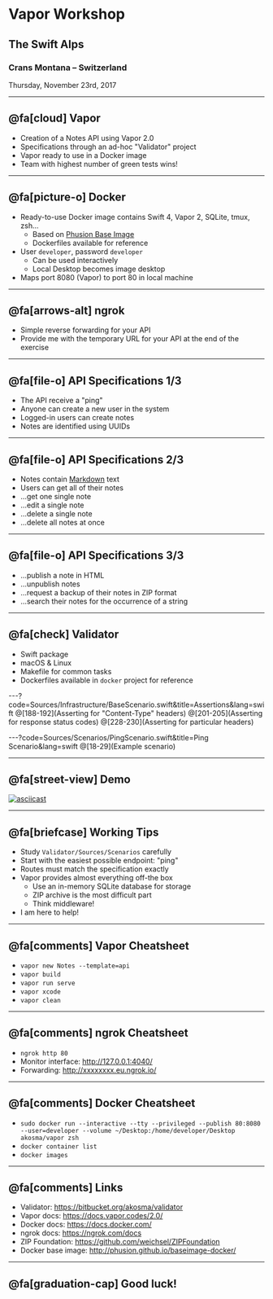 # Vapor Workshop

## The Swift Alps

### Crans Montana – Switzerland

Thursday, November 23rd, 2017

---

## @fa[cloud] Vapor

- Creation of a Notes API using Vapor 2.0
- Specifications through an ad-hoc "Validator" project
- Vapor ready to use in a Docker image
- Team with highest number of green tests wins!

---

## @fa[picture-o] Docker

- Ready-to-use Docker image contains Swift 4, Vapor 2, SQLite, tmux, zsh…
    - Based on [Phusion Base Image](http://phusion.github.io/baseimage-docker/)
    - Dockerfiles available for reference
- User `developer`, password `developer`
    - Can be used interactively
    - Local Desktop becomes image desktop
- Maps port 8080 (Vapor) to port 80 in local machine

---

## @fa[arrows-alt] ngrok

- Simple reverse forwarding for your API
- Provide me with the temporary URL for your API at the end of the exercise

---

## @fa[file-o] API Specifications 1/3

- The API receive a "ping"
- Anyone can create a new user in the system
- Logged-in users can create notes
- Notes are identified using UUIDs

---

## @fa[file-o] API Specifications 2/3

- Notes contain [Markdown](https://daringfireball.net/projects/markdown/) text
- Users can get all of their notes
- …get one single note
- …edit a single note
- …delete a single note
- …delete all notes at once

---

## @fa[file-o] API Specifications 3/3

- …publish a note in HTML
- …unpublish notes
- …request a backup of their notes in ZIP format
- …search their notes for the occurrence of a string

---

## @fa[check] Validator

- Swift package
- macOS & Linux
- Makefile for common tasks
- Dockerfiles available in `docker` project for reference

---?code=Sources/Infrastructure/BaseScenario.swift&title=Assertions&lang=swift
@[188-192](Asserting for "Content-Type" headers)
@[201-205](Asserting for response status codes)
@[228-230](Asserting for particular headers)

---?code=Sources/Scenarios/PingScenario.swift&title=Ping Scenario&lang=swift
@[18-29](Example scenario)

---

## @fa[street-view] Demo
[![asciicast](https://asciinema.org/a/LcGU1ps5JnzEYFXfSZC2YQSJQ.png)](https://asciinema.org/a/LcGU1ps5JnzEYFXfSZC2YQSJQ)

---

## @fa[briefcase] Working Tips

- Study `Validator/Sources/Scenarios` carefully
- Start with the easiest possible endpoint: "ping"
- Routes must match the specification exactly
- Vapor provides almost everything off-the box
    - Use an in-memory SQLite database for storage
    - ZIP archive is the most difficult part
    - Think middleware!
- I am here to help!

---

## @fa[comments] Vapor Cheatsheet

- `vapor new Notes --template=api`
- `vapor build`
- `vapor run serve`
- `vapor xcode`
- `vapor clean`

---

## @fa[comments] ngrok Cheatsheet

- `ngrok http 80`
- Monitor interface: <http://127.0.0.1:4040/>
- Forwarding: <http://xxxxxxxx.eu.ngrok.io/>

---

## @fa[comments] Docker Cheatsheet

- `sudo docker run --interactive --tty --privileged --publish 80:8080 --user=developer --volume ~/Desktop:/home/developer/Desktop akosma/vapor zsh`
- `docker container list`
- `docker images`

---

## @fa[comments] Links

- Validator: <https://bitbucket.org/akosma/validator>
- Vapor docs: <https://docs.vapor.codes/2.0/>
- Docker docs: <https://docs.docker.com/>
- ngrok docs: <https://ngrok.com/docs>
- ZIP Foundation: <https://github.com/weichsel/ZIPFoundation>
- Docker base image: <http://phusion.github.io/baseimage-docker/>

---

## @fa[graduation-cap] Good luck!

